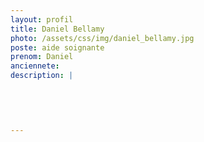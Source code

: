 ```yaml
---
layout: profil
title: Daniel Bellamy
photo: /assets/css/img/daniel_bellamy.jpg
poste: aide soignante
prenom: Daniel
anciennete: 
description: |
 

  

  
---
```

